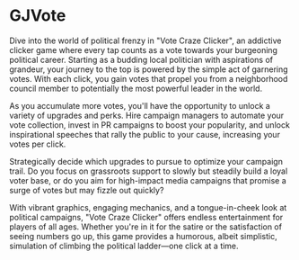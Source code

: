 # GJVote
 
Dive into the world of political frenzy in "Vote Craze Clicker", an addictive clicker game where every tap counts as a vote towards your burgeoning political career. Starting as a budding local politician with aspirations of grandeur, your journey to the top is powered by the simple act of garnering votes. With each click, you gain votes that propel you from a neighborhood council member to potentially the most powerful leader in the world.

As you accumulate more votes, you'll have the opportunity to unlock a variety of upgrades and perks. Hire campaign managers to automate your vote collection, invest in PR campaigns to boost your popularity, and unlock inspirational speeches that rally the public to your cause, increasing your votes per click.

Strategically decide which upgrades to pursue to optimize your campaign trail. Do you focus on grassroots support to slowly but steadily build a loyal voter base, or do you aim for high-impact media campaigns that promise a surge of votes but may fizzle out quickly?

With vibrant graphics, engaging mechanics, and a tongue-in-cheek look at political campaigns, "Vote Craze Clicker" offers endless entertainment for players of all ages. Whether you're in it for the satire or the satisfaction of seeing numbers go up, this game provides a humorous, albeit simplistic, simulation of climbing the political ladder—one click at a time.
